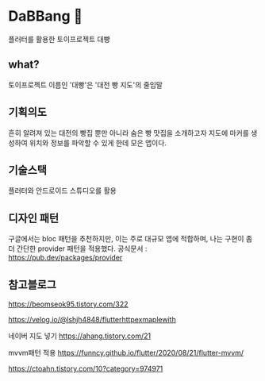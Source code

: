# DaBBang 🍞
플러터를 활용한 토이프로젝트 대빵 


## what?
토이프로젝트 이름인 '대빵'은 '대전 빵 지도'의 줄임말


## 기획의도
흔히 알려져 있는 대전의 빵집 뿐만 아니라 숨은 빵 맛집을 소개하고자 지도에 마커를 생성하여 위치와 정보를 파악할 수 있게 한데 모은 앱이다.


## 기술스택
 플러터와 안드로이드 스튜디오를 활용
 
 
## 디자인 패턴
 구글에서는 bloc 패턴을 추천하지만, 이는 주로 대규모 앱에 적합하며, 나는 구현이 좀 더 간단한 provider 패턴을 적용했다.
 공식문서 : https://pub.dev/packages/provider


## 참고블로그

https://beomseok95.tistory.com/322

https://velog.io/@lshjh4848/flutterhttpexmaplewith

네이버 지도 넣기
https://ahang.tistory.com/21

mvvm패턴 적용
https://funncy.github.io/flutter/2020/08/21/flutter-mvvm/

https://ctoahn.tistory.com/10?category=974971
